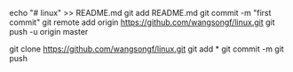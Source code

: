 echo "# linux" >> README.md
git add README.md
git commit -m "first commit"
git remote add origin https://github.com/wangsongf/linux.git
git push -u origin master


git clone https://github.com/wangsongf/linux.git
git add *
git commit -m
git push
